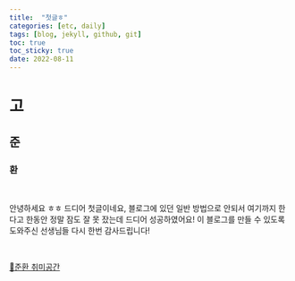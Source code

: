 ```yaml
---
title:  "첫글ㅎ"
categories: [etc, daily]
tags: [blog, jekyll, github, git]
toc: true
toc_sticky: true
date: 2022-08-11
---
```



# 고 
## 준
### 환

<br>

안녕하세요 ㅎㅎ 드디어 첫글이네요, 블로그에 있던 일반 방법으로 안되서 여기까지 한다고 한동안 정말 잠도 잘 못 잤는데 드디어 성공하였어요!
이 블로그를 만들 수 있도록 도와주신 선생님들 다시 한번 감사드립니다!

<br>

[🤖준환 취미공간](https://discord.gg/zkzk5xtm)
